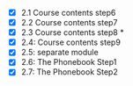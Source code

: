 - [x] 2.1 Course contents step6
- [x] 2.2 Course contents step7
- [x] 2.3 Course contents step8 *
- [x] 2.4: Course contents step9
- [x] 2.5: separate module
- [x] 2.6: The Phonebook Step1
- [x] 2.7: The Phonebook Step2